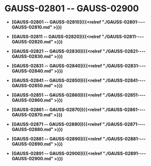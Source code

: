 # GAUSS-02801 -- GAUSS-02900

-   **[GAUSS-02801 -- GAUSS-02810]({{<relref "./GAUSS-02801----GAUSS-02810.md" >}})**  

-   **[GAUSS-02811 -- GAUSS-02820]({{<relref "./GAUSS-02811----GAUSS-02820.md" >}})**  

-   **[GAUSS-02821 -- GAUSS-02830]({{<relref "./GAUSS-02821----GAUSS-02830.md" >}})**  

-   **[GAUSS-02831 -- GAUSS-02840]({{<relref "./GAUSS-02831----GAUSS-02840.md" >}})**  

-   **[GAUSS-02841 -- GAUSS-02850]({{<relref "./GAUSS-02841----GAUSS-02850.md" >}})**  

-   **[GAUSS-02851 -- GAUSS-02860]({{<relref "./GAUSS-02851----GAUSS-02860.md" >}})**  

-   **[GAUSS-02861 -- GAUSS-02870]({{<relref "./GAUSS-02861----GAUSS-02870.md" >}})**  

-   **[GAUSS-02871 -- GAUSS-02880]({{<relref "./GAUSS-02871----GAUSS-02880.md" >}})**  

-   **[GAUSS-02881 -- GAUSS-02890]({{<relref "./GAUSS-02881----GAUSS-02890.md" >}})**  

-   **[GAUSS-02891 -- GAUSS-02900]({{<relref "./GAUSS-02891----GAUSS-02900.md" >}})**  


